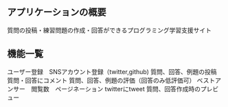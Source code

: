 ## アプリケーションの概要

質問の投稿・練習問題の作成・回答ができるプログラミング学習支援サイト

## 機能一覧
ユーザー登録　SNSアカウント登録（twitter,github) 質問、回答、例題の投稿　質問・回答にコメント 
質問、回答、例題の評価（回答のみ低評価可） ベストアンサー　閲覧数　ページネーション twitterにtweet 
質問、回答作成時のプレビュー

